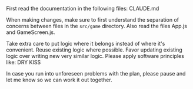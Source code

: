 First read the documentation in the following files:
CLAUDE.md

When making changes, make sure to first understand the separation of concerns between files in the `src/game` directory.
Also read the files App.js and GameScreen.js.

Take extra care to put logic where it belongs instead of where it's convenient.
Reuse existing logic where possible. Favor updating existing logic over writing new very similar logic.
Please apply software principles like:
DRY
KISS

In case you run into unforeseen problems with the plan, please pause and let me know so we can work it out together.